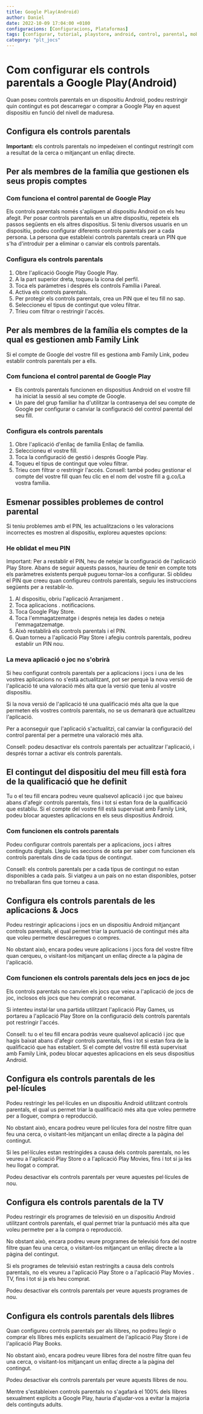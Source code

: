 ```yaml
---
title: Google Play(Android)
author: Daniel
date: 2022-10-09 17:04:00 +0100
configuracions: [Configuracions, Plataformas]
tags: [configurar, tutorial, playstore, android, control, parental, mobil, smartphone, acces, xarxa, dispositiu, restringir, comptes, Google, jocs, TV, televisio, llibres, pel·licules, nivell, family, link, consells, important, protegir, usuaris, persona, PlayStore, aplicació, escrit per Daniel, 9 de Octubre de 2022, Android]
category: "plt_jocs"
---
```

# Com configurar els controls parentals a Google Play(Android)
Quan poseu controls parentals en un dispositiu Android, podeu restringir quin contingut es pot descarregar o comprar a Google Play en aquest dispositiu en funció del nivell de maduresa.

## Configura els controls parentals
__Important:__ els controls parentals no impedeixen el contingut restringit com a resultat de la cerca o mitjançant un enllaç directe.

## Per als membres de la família que gestionen els seus propis comptes
### Com funciona el control parental de Google Play
Els controls parentals només s'apliquen al dispositiu Android on els heu afegit. Per posar controls parentals en un altre dispositiu, repeteix els passos següents en els altres dispositius.
Si teniu diversos usuaris en un dispositiu, podeu configurar diferents controls parentals per a cada persona.
La persona que estableixi controls parentals crearà un PIN que s'ha d'introduir per a eliminar o canviar els controls parentals.

### Configura els controls parentals

1. Obre l'aplicació Google Play Google Play.
2. A la part superior dreta, toqueu la icona del perfil.
3. Toca els paràmetres i després els controls Família i Pareal.
4. Activa els controls parentals.
5. Per protegir els controls parentals, crea un PIN que el teu fill no sap.
6. Seleccioneu el tipus de contingut que voleu filtrar.
7. Trieu com filtrar o restringir l'accés.

## Per als membres de la família els comptes de la qual es gestionen amb Family Link
Si el compte de Google del vostre fill es gestiona amb Family Link, podeu establir controls parentals per a ells.

### Com funciona el control parental de Google Play
- Els controls parentals funcionen en dispositius Android on el vostre fill ha iniciat la sessió al seu compte de Google.
- Un pare del grup familiar ha d'utilitzar la contrasenya del seu compte de Google per configurar o canviar la configuració del control parental del seu fill.

### Configura els controls parentals
1. Obre l'aplicació d'enllaç de família Enllaç de família.
2. Seleccioneu el vostre fill.
3. Toca la configuració de gestió i després Google Play.
4. Toqueu el tipus de contingut que voleu filtrar.
5. Trieu com filtrar o restringir l'accés.
Consell: també podeu gestionar el compte del vostre fill quan feu clic en el nom del vostre fill a g.co/La vostra família.

## Esmenar possibles problemes de control parental
Si teniu problemes amb el PIN, les actualitzacions o les valoracions incorrectes es mostren al dispositiu, exploreu aquestes opcions:

### He oblidat el meu PIN
Important: Per a restablir el PIN, heu de netejar la configuració de l'aplicació Play Store. Abans de seguir aquests passos, hauríeu de tenir en compte tots els paràmetres existents perquè pugueu tornar-los a configurar.
Si oblideu el PIN que creeu quan configureu controls parentals, seguiu les instruccions següents per a restablir-lo.

1. Al dispositiu, obriu l'aplicació Arranjament .
2. Toca aplicacions . notificacions.
3. Toca Google Play Store.
4. Toca l'emmagatzematge i després neteja les dades o neteja l'emmagatzematge.
5. Això restablirà els controls parentals i el PIN.
6. Quan torneu a l'aplicació Play Store i afegiu controls parentals, podreu establir un PIN nou.

### La meva aplicació o joc no s'obrirà
Si heu configurat controls parentals per a aplicacions i jocs i una de les vostres aplicacions no s'està actualitzant, pot ser perquè la nova versió de l'aplicació té una valoració més alta que la versió que teniu al vostre dispositiu.

Si la nova versió de l'aplicació té una qualificació més alta que la que permeten els vostres controls parentals, no se us demanarà que actualitzeu l'aplicació.

Per a aconseguir que l'aplicació s'actualitzi, cal canviar la configuració del control parental per a permetre una valoració més alta.

Consell: podeu desactivar els controls parentals per actualitzar l'aplicació, i després tornar a activar els controls parentals.

## El contingut del dispositiu del meu fill està fora de la qualificació que he definit
Tu o el teu fill encara podreu veure qualsevol aplicació i joc que baixeu abans d'afegir controls parentals, fins i tot si estan fora de la qualificació que establiu. Si el compte del vostre fill està supervisat amb Family Link, podeu blocar aquestes aplicacions en els seus dispositius Android.

### Com funcionen els controls parentals
Podeu configurar controls parentals per a aplicacions, jocs i altres continguts digitals. Llegiu les seccions de sota per saber com funcionen els controls parentals dins de cada tipus de contingut.

Consell: els controls parentals per a cada tipus de contingut no estan disponibles a cada país. Si viatgeu a un país on no estan disponibles, potser no treballaran fins que torneu a casa.

## Configura els controls parentals de les aplicacions & Jocs
Podeu restringir aplicacions i jocs en un dispositiu Android mitjançant controls parentals, el qual permet triar la puntuació de contingut més alta que voleu permetre descàrregues o compres.

No obstant això, encara podeu veure aplicacions i jocs fora del vostre filtre quan cerqueu, o visitant-los mitjançant un enllaç directe a la pàgina de l'aplicació.

### Com funcionen els controls parentals dels jocs en jocs de joc
Els controls parentals no canvien els jocs que veieu a l'aplicació de jocs de joc, inclosos els jocs que heu comprat o recomanat.

Si intenteu instal·lar una partida utilitzant l'aplicació Play Games, us portareu a l'aplicació Play Store on la configuració dels controls parentals pot restringir l'accés.

Consell: tu o el teu fill encara podràs veure qualsevol aplicació i joc que hagis baixat abans d'afegir controls parentals, fins i tot si estan fora de la qualificació que has establert. Si el compte del vostre fill està supervisat amb Family Link, podeu blocar aquestes aplicacions en els seus dispositius Android.

## Configura els controls parentals de les pel·lícules
Podeu restringir les pel·lícules en un dispositiu Android utilitzant controls parentals, el qual us permet triar la qualificació més alta que voleu permetre per a lloguer, compra o reproducció.

No obstant això, encara podreu veure pel·lícules fora del nostre filtre quan feu una cerca, o visitant-les mitjançant un enllaç directe a la pàgina del contingut.

Si les pel·lícules estan restringides a causa dels controls parentals, no les veureu a l'aplicació Play Store o a l'aplicació Play Movies, fins i tot si ja les heu llogat o comprat.

Podeu desactivar els controls parentals per veure aquestes pel·lícules de nou.

## Configura els controls parentals de la TV
Podeu restringir els programes de televisió en un dispositiu Android utilitzant controls parentals, el qual permet triar la puntuació més alta que voleu permetre per a la compra o reproducció.

No obstant això, encara podreu veure programes de televisió fora del nostre filtre quan feu una cerca, o visitant-los mitjançant un enllaç directe a la pàgina del contingut.

Si els programes de televisió estan restringits a causa dels controls parentals, no els veureu a l'aplicació Play Store o a l'aplicació Play Movies . TV, fins i tot si ja els heu comprat.

Podeu desactivar els controls parentals per veure aquests programes de nou.

## Configura els controls parentals dels llibres
Quan configureu controls parentals per als llibres, no podreu llegir o comprar els llibres més explícits sexualment de l'aplicació Play Store i de l'aplicació Play Books.

No obstant això, encara podreu veure llibres fora del nostre filtre quan feu una cerca, o visitant-los mitjançant un enllaç directe a la pàgina del contingut.

Podeu desactivar els controls parentals per veure aquests llibres de nou.

Mentre s'estableixen controls parentals no s'agafarà el 100% dels llibres sexualment explícits a Google Play, hauria d'ajudar-vos a evitar la majoria dels continguts adults.
